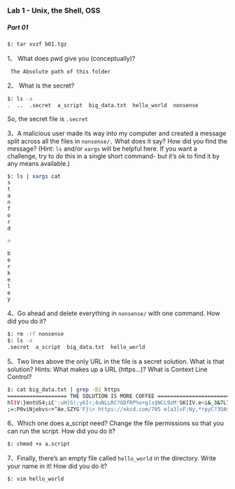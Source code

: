 ### Lab 1 - Unix, the Shell, OSS

##### Part 01


```sh
$: tar xvzf b01.tgz
```

1、 What does pwd give you (conceptually)?

``` The Absolute path of this folder```

2、 What is the secret?
```sh
$: ls -a
.  ..  .secret  a_script  big_data.txt  hello_world  nonsense
```

So, the secret file is `.secret`

3、A malicious user made its way into my computer and created a message split across all the files in `nonsense/.` What does it say? How did you find the message? 
(Hint: `ls` and/or `xargs` will be helpful here. If you want a challenge, try to do this in a single short command- but it’s ok to find it by any means available.)

```sh
$: ls | xargs cat
s
t
a
n
f
o
r
d

>

b
e
r
k
e
l
e
y
```
4、Go ahead and delete everything in `nonsense/` with one command. How did you do it?
```sh
$: rm -rf nonsense
$: ls -a
.secret  a_script  big_data.txt  hello_world
```
5、Two lines above the only URL in the file is a secret solution. What is that solution?
Hints: What makes up a URL (https…)? What is Context Line Control? 
```sh
$: cat big_data.txt | grep -B2 https
=================== THE SOLUTION IS MORE COFFEE ===============================
hl)V:}mntUS4;iC':uH|G(;y6Ir;4uNLLRC?GDfRP%o+g]s$NCL9zM'SK[IV.e<i&_3&7L7NBL41N#f
;=:P0viNjebvs<+^Ae.SZYG'F}\> https://xkcd.com/705 e[a3]vF;Ny,*rpyC?3OA$Nm<.iH8M
```

6、Which one does a_script need? Change the file permissions so that you can run the script. How did you do it?
```sh
$: chmod +x a.script
```
7、Finally, there’s an empty file called `hello_world` in the directory. Write your name in it! How did you do it?
```sh
$: vim hello_world
```
